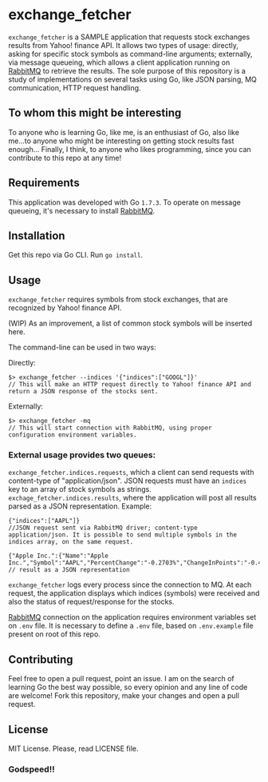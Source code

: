 # exchange_fetcher

`exchange_fetcher` is a SAMPLE application that requests stock exchanges results from Yahoo! finance API.
It allows two types of usage: directly, asking for specific stock symbols as command-line arguments; externally, via message queueing, which allows a client application running on <a href="https://www.rabbitmq.com/">RabbitMQ</a> to retrieve the results.
The sole purpose of this repository is a study of implementations on several tasks using Go, like JSON parsing, MQ communication, HTTP request handling.

## To whom this might be interesting
To anyone who is learning Go, like me, is an enthusiast of Go, also like me...to anyone who might be interesting on getting stock results fast enough...
Finally, I think, to anyone who likes programming, since you can contribute to this repo at any time!

## Requirements
This application was developed with Go `1.7.3`.
To operate on message queueing, it's necessary to install <a href="https://www.rabbitmq.com/">RabbitMQ</a>.

## Installation
Get this repo via Go CLI. Run `go install`.

## Usage
`exchange_fetcher` requires symbols from stock exchanges, that are recognized by Yahoo! finance API.

(WIP) As an improvement, a list of common stock symbols will be inserted here.

The command-line can be used in two ways:

Directly:
```
$> exchange_fetcher --indices '{"indices":["GOOGL"]}'
// This will make an HTTP request directly to Yahoo! finance API and return a JSON response of the stocks sent.
```

Externally:
```
$> exchange_fetcher -mq
// This will start connection with RabbitMQ, using proper configuration environment variables.
```

### External usage provides two queues:
`exchange_fetcher.indices.requests`, which a client can send requests with content-type of "application/json". JSON requests must have an `indices` key to an array of stock symbols as strings.
`exchage_fetcher.indices.results`, where the application will post all results parsed as a JSON representation. Example:

```
{"indices":["AAPL"]}
//JSON request sent via RabbitMQ driver; content-type application/json. It is possible to send multiple symbols in the indices array, on the same request.
```

```
{"Apple Inc.":{"Name":"Apple Inc.","Symbol":"AAPL","PercentChange":"-0.2703%","ChangeInPoints":"-0.4063","LastTradeDate":"7/21/2017","LastTradeTime":"12:03pm"}}
// result as a JSON representation
```

`exchange_fetcher` logs every process since the connection to MQ. At each request, the application displays which indices (symbols) were received and also the status of request/response for the stocks.

<a href="https://www.rabbitmq.com/">RabbitMQ</a> connection on the application requires environment variables set on `.env` file. It is necessary to define a `.env` file, based on `.env.example` file present on root of this repo.

## Contributing
Feel free to open a pull request, point an issue. I am on the search of learning Go the best way possible, so every opinion and any line of code are welcome!
Fork this repository, make your changes and open a pull request.

## License
MIT License. Please, read LICENSE file.

### Godspeed!!
